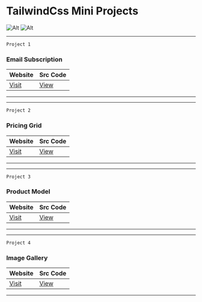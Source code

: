 # TailwindCss Mini Projects

![Alt](https://img.shields.io/badge/-HTML-orange)
![Alt](https://img.shields.io/badge/-TailwindCss-blue)

<hr>

`Project 1`

### Email Subscription

| Website                                         | Src Code                                                 |
| ----------------------------------------------- | -------------------------------------------------------- |
| [Visit](https://emailsubscription.netlify.app/) | [View](./Project%2001%20-%20Email%20Subscribe/Readme.md) |

<hr>
<hr>

`Project 2`

### Pricing Grid

| Website                                        | Src Code                                              |
| ---------------------------------------------- | ----------------------------------------------------- |
| [Visit](https://subscriptionplan.netlify.app/) | [View](./Project%2002%20-%20Pricing%20Grid/Readme.md) |

<hr>
<hr>

`Project 3`

### Product Model

| Website                                    | Src Code                                               |
| ------------------------------------------ | ------------------------------------------------------ |
| [Visit](https://productmodel.netlify.app/) | [View](./Project%2003%20-%20Product%20Model/Readme.md) |

<hr>
<hr>

`Project 4`

### Image Gallery

| Website                                    | Src Code                                               |
| ------------------------------------------ | ------------------------------------------------------ |
| [Visit](https://view-gallery.netlify.app/) | [View](./Project%2004%20-%20Image%20Gallery/Readme.md) |

<hr>
